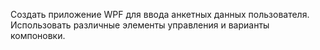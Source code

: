 ﻿Создать приложение WPF для ввода анкетных данных пользователя.
Использовать различные элементы управления и варианты компоновки.